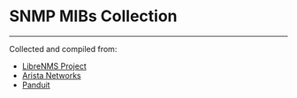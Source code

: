 # SNMP MIBs Collection
------
Collected and compiled from:
- [LibreNMS Project](https://github.com/librenms/librenms/tree/master/mibs)
- [Arista Networks](https://www.arista.com/assets/data/docs/MIBS/arista-mibs.zip)
- [Panduit](https://www.panduit.com/en/support/download-center/power-distribution-units.html)

